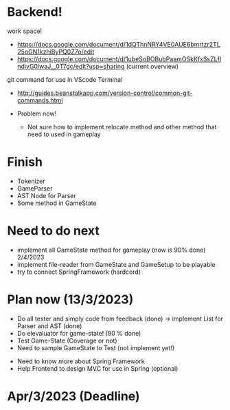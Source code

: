 # Backend!

work space!
 - https://docs.google.com/document/d/1dQThnNRY4VE0AUE6bmrtzr2TL25oGN1kzhiByPQ0Z7o/edit
 - https://docs.google.com/document/d/1ubeSoBOBubPaamOSkKfxSsZLfIndivG0lwaJ__0T7gc/edit?usp=sharing (current overview)

 git command for use in VScode Terminal
  - http://guides.beanstalkapp.com/version-control/common-git-commands.html

 - Problem now!
   - Not sure how to implement relocate method and other method that need to used in gameplay

 # Finish
   - Tokenizer
   - GameParser
   - AST Node for Parser
   - Some method in GameState

 # Need to do next
   - implement all GameState method for gameplay (now is 90% done) 2/4/2023
   - implement file-reader from GameState and GameSetup to be playable
   - try to connect SpringFramework (hardcord)
   
 # Plan now (13/3/2023)
   - Do all tester and simply code from feedback (done) -> implement List for Parser and AST (done)
   - Do elevaluator for game-state! (90 % done)
   - Test Game-State (Coverage or not)
   - Need to sample GameState to Test (not implement yet!)
   + Need to know more about Spring Framework
   + Help Frontend to design MVC for use in Spring (optional)
   
 # Apr/3/2023 (Deadline)
